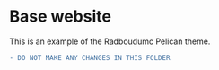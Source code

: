 # Base website

This is an example of the Radboudumc Pelican theme.

```diff
- DO NOT MAKE ANY CHANGES IN THIS FOLDER
```